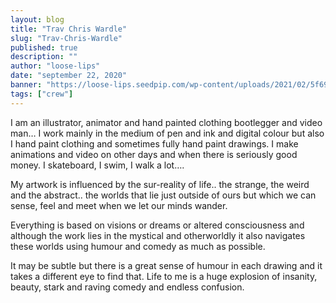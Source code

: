 ```yaml
---
layout: blog
title: "Trav Chris Wardle"
slug: "Trav-Chris-Wardle"
published: true
description: ""
author: "loose-lips"
date: "september 22, 2020"
banner: "https://loose-lips.seedpip.com/wp-content/uploads/2021/02/5f69f87ccdcb7.jpg"
tags: ["crew"]
---
```


I am an illustrator, animator and hand painted clothing bootlegger and video man… I work mainly in the medium of pen and ink and digital colour but also I hand paint clothing and sometimes fully hand paint drawings. I make animations and video on other days and when there is seriously good money. I skateboard, I swim, I walk a lot….

My artwork is influenced by the sur-reality of life.. the strange, the weird and the abstract.. the worlds that lie just outside of ours but which we can sense, feel and meet when we let our minds wander.

Everything is based on visions or dreams or altered consciousness and although the work lies in the mystical and otherworldly it also navigates these worlds using humour and comedy as much as possible.

It may be subtle but there is a great sense of humour in each drawing and it takes a different eye to find that. Life to me is a huge explosion of insanity, beauty, stark and raving comedy and endless confusion.

<!--
[http://www.backdownwarchild.co.uk] < illustration / moving image work
Instagram.com/backdowntrav < online portfolio

[http://instagram.com/raheal_fahake] / [http://www.realfakebrand.com] < hand painted bootleg clothing -->
